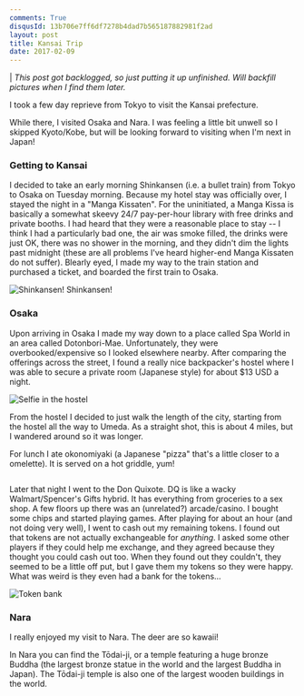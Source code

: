 ```yaml
---
comments: True
disqusId: 13b706e7ff6df7278b4dad7b565187882981f2ad
layout: post
title: Kansai Trip
date: 2017-02-09
---
```


| *This post got backlogged, so just putting it up unfinished. Will backfill pictures when I find them later.*

I took a few day reprieve from Tokyo to visit the Kansai prefecture.

While there, I visited Osaka and Nara. I was feeling a little bit unwell so
I skipped Kyoto/Kobe, but will be looking forward to visiting when I'm next
in Japan!

### Getting to Kansai

I decided to take an early morning Shinkansen (i.e. a bullet train) from Tokyo
to Osaka on Tuesday morning. Because my hotel stay was officially over, I
stayed the night in a "Manga Kissaten". For the uninitiated, a Manga Kissa is
basically a somewhat skeevy 24/7 pay-per-hour library with free drinks and
private booths. I had heard that they were a reasonable place to stay -- I
think I had a particularly bad one, the air was smoke filled, the drinks were
just OK, there was no shower in the morning, and they didn't dim the lights
past midnight (these are all problems I've heard higher-end Manga Kissaten do
not suffer). Blearly eyed, I made my way to the train station and purchased a
ticket, and boarded the first train to Osaka.

![Shinkansen! Shinkansen!]()


### Osaka

Upon arriving in Osaka I made my way down to a place called Spa World in an area
called Dotonbori-Mae. Unfortunately, they were overbooked/expensive so I looked
elsewhere nearby. After comparing the offerings across the street, I found a
really nice backpacker's hostel where I was able to secure a private room
(Japanese style) for about $13 USD a night.

![Selfie in the hostel]()

From the hostel I decided to just walk the length of the city, starting from the
hostel all the way to Umeda. As a straight shot, this is about 4 miles, but I
wandered around so it was longer.

For lunch I ate okonomiyaki (a Japanese "pizza" that's a little closer to a
omelette). It is served on a hot griddle, yum!

![]()

Later that night I went to the Don Quixote. DQ is like a wacky Walmart/Spencer's
Gifts hybrid. It has everything from groceries to a sex shop. A few floors up
there was an (unrelated?) arcade/casino. I bought some chips and started playing
games. After playing for about an hour (and not doing very well), I went to cash
out my remaining tokens. I found out that tokens are not actually exchangeable
for _anything_. I asked some other players if they could help me exchange, and
they agreed because they thought you could cash out too. When they found out
they couldn't, they seemed to be a little off put, but I gave them my tokens so
they were happy. What was weird is they even had a bank for the tokens...

![Token bank]()


### Nara

I really enjoyed my visit to Nara. The deer are so kawaii!

In Nara you can find the Tōdai-ji, or a temple featuring a huge bronze Buddha
(the largest bronze statue in the world and the largest Buddha in Japan). The
Tōdai-ji temple is also one of the largest wooden buildings in the world.





